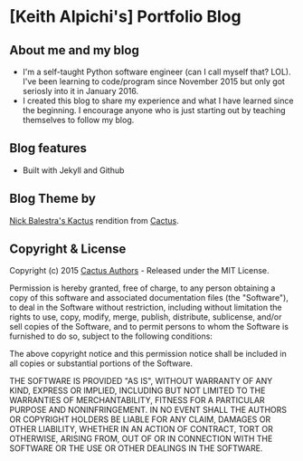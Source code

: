 # [Keith Alpichi's] Portfolio Blog

## About me and my blog
- I'm a self-taught Python software engineer (can I call myself that? LOL). I've been learning to code/program since November 2015 but only got seriosly into it in January 2016.
- I created this blog to share my experience and what I have learned since the beginning. I encourage anyone who is just starting out by teaching themselves to follow my blog.

## Blog features
- Built with Jekyll and Github

## Blog Theme by

[Nick Balestra's Kactus](https://github.com/nickbalestra/kactus) rendition from [Cactus](https://github.com/koenbok/Cactus/blob/master/AUTHORS).

## Copyright & License

Copyright (c) 2015 [Cactus Authors](https://github.com/koenbok/Cactus/blob/master/AUTHORS) -  Released under the MIT License.

Permission is hereby granted, free of charge, to any person obtaining a copy
of this software and associated documentation files (the "Software"), to deal
in the Software without restriction, including without limitation the rights
to use, copy, modify, merge, publish, distribute, sublicense, and/or sell
copies of the Software, and to permit persons to whom the Software is
furnished to do so, subject to the following conditions:

The above copyright notice and this permission notice shall be included in all
copies or substantial portions of the Software.

THE SOFTWARE IS PROVIDED "AS IS", WITHOUT WARRANTY OF ANY KIND, EXPRESS OR
IMPLIED, INCLUDING BUT NOT LIMITED TO THE WARRANTIES OF MERCHANTABILITY,
FITNESS FOR A PARTICULAR PURPOSE AND NONINFRINGEMENT. IN NO EVENT SHALL THE
AUTHORS OR COPYRIGHT HOLDERS BE LIABLE FOR ANY CLAIM, DAMAGES OR OTHER
LIABILITY, WHETHER IN AN ACTION OF CONTRACT, TORT OR OTHERWISE, ARISING FROM,
OUT OF OR IN CONNECTION WITH THE SOFTWARE OR THE USE OR OTHER DEALINGS IN THE
SOFTWARE.
